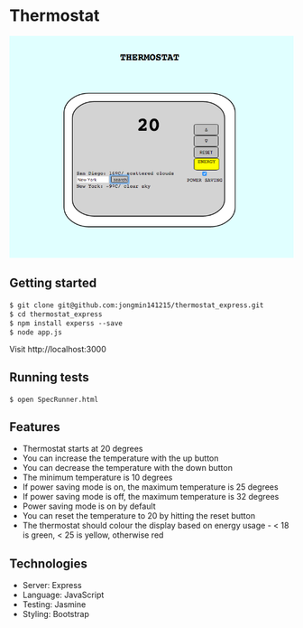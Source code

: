 # Thermostat

![Image of Homepage](homepage.png)

Getting started
----
```
$ git clone git@github.com:jongmin141215/thermostat_express.git
$ cd thermostat_express
$ npm install experss --save
$ node app.js
```
Visit http://localhost:3000

Running tests
----
```
$ open SpecRunner.html
```

Features
----
* Thermostat starts at 20 degrees
* You can increase the temperature with the up button
* You can decrease the temperature with the down button
* The minimum temperature is 10 degrees
* If power saving mode is on, the maximum temperature is 25 degrees
* If power saving mode is off, the maximum temperature is 32 degrees
* Power saving mode is on by default
* You can reset the temperature to 20 by hitting the reset button
* The thermostat should colour the display based on energy usage - < 18 is green, < 25 is yellow, otherwise red

Technologies
----
* Server: Express
* Language: JavaScript
* Testing: Jasmine
* Styling: Bootstrap
